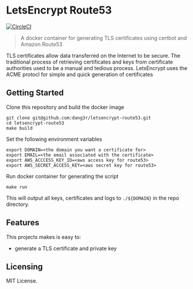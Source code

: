 # LetsEncrypt Route53

[![CircleCI](https://circleci.com/gh/dang3r/letsencrypt-route53/tree/master.svg?style=svg)](https://circleci.com/gh/dang3r/letsencrypt-route53/tree/master)

> A docker container for generating TLS certificates using certbot and Amazon
> Route53

TLS certificates allow data transferred on the Internet to be secure. The
traditional process of retrieving certificates and keys from certificate
authorities used to be a manual and tedious process. LetsEncrypt uses the ACME
protocl for simple and quick generation of certificates

## Getting Started

Clone this repository and build the docker image

```shell
git clone git@github.com:dang3r/letsencrypt-route53.git
cd letsencrypt-route53
make build
```

Set the following environment variables

```shell
export DOMAIN=<the domain you want a certificate for>
export EMAIL=<the email associated with the certificate>
export AWS_ACCCESS_KEY_ID=<aws access key for route53>
export AWS_SECRET_ACCESS_KEY=<aws secret key for route53>
```

Run docker container for generating the script

```shell
make run
```

This will output all keys, certificates and logs to `./${DOMAIN}` in the repo
directory.

## Features

This projects makes is easy to:
- generate a TLS certificate and private key

## Licensing

MIT License.

